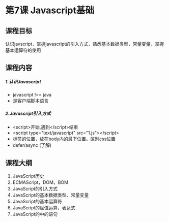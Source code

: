 # 第7课 Javascript基础

## 课程目标
认识javscript，掌握javascript的引入方式，熟悉基本数据类型，常量变量，掌握基本运算符的使用

## 课程内容

##### 1.认识Javascript
- javascript !== java
- 是客户端脚本语言

##### 2.Javascript引入方式
- \<script>开始,遇到\</script>结束
- \<script type="text/javascript" src="1.js">\</script>
- 标签的位置，放在body内的最下位置。区别css位置
- defer/async (了解)
 

## 课程大纲
1. JavaScript历史
2. ECMAScript，DOM，BOM
2. JavaScript的引入方式
3. JavaScript的基本数据类型、常量变量
4. JavaScript的基本运算符
5. JavaScript的赋值运算，表达式
6. JavaScript的中的语句
